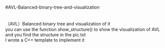 #AVL-Balanced-binary-tree-and-visualization
 <br> <br> <br>
（AVL）Balanced binary tree and visualization of it  <br>
you can use the function show_structure() to show the visualization of AVL  <br>
and you find the structure in the pic.txt <br>
I wrote a C++ template to implement it   <br>
